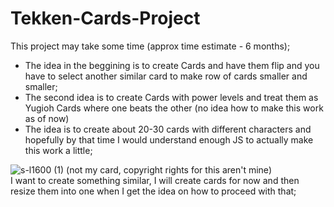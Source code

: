 # Tekken-Cards-Project

This project may take some time (approx time estimate - 6 months);
- The idea in the beggining is to create Cards and have them flip and you have to select another similar card to make row of cards smaller and smaller;
- The second idea is to create Cards with power levels and treat them as Yugioh Cards where one beats the other (no idea how to make this work as of now)
- The idea is to create about 20-30 cards with different characters and hopefully by that time I would understand enough JS to actually make this work a little;

![s-l1600 (1)](https://github.com/Danielfww/Tekken-Cards-Project/assets/158219974/1a1119df-1607-4010-a0de-61c88079f286)
(not my card, copyright rights for this aren't mine)
<br>
I want to create something similar, I will create cards for now and then resize them into one when I get the idea on how to proceed with that;
